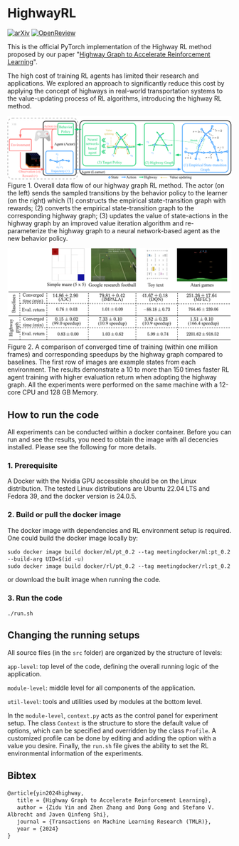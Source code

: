 # HighwayRL

[![arXiv](https://img.shields.io/badge/arXiv-2405.11727-b31b1b.svg)](https://arxiv.org/abs/2405.11727)
[![OpenReview](https://img.shields.io/badge/OpenReview-3mJZfL77WM-70160f.svg)](https://openreview.net/forum?id=3mJZfL77WM)


This is the official PyTorch implementation of the Highway RL method proposed by our paper "[Highway Graph to Accelerate Reinforcement Learning](https://openreview.net/forum?id=3mJZfL77WM)". 

The high cost of training RL agents has limited their research and applications.
We explored an approach to significantly reduce this cost by applying the concept of highways in real-world transportation systems to the value-updating process of RL algorithms, introducing the highway RL method.


![Alt text](docs/4_1.png)
Figure 1. Overall data flow of our highway graph RL method. The actor (on the left) sends the sampled transitions by the behavior policy to the learner (on the right) which (1) constructs the empirical state-transition graph with rewards; (2) converts the empirical state-transition graph to the corresponding highway graph; (3) updates the value of state-actions in the highway graph by an improved value iteration algorithm and re-parameterize the highway graph to a neural network-based agent as the new behavior policy.


![Alt text](docs/1_2.png)
Figure 2. A comparison of converged time of training (within one million frames) and corresponding speedups by the highway graph compared to baselines.
The first row of images are example states from each environment.
The results demonstrate a 10 to more than 150 times faster RL agent training with higher evaluation return when adopting the highway graph.
All the experiments were performed on the same machine with a 12-core CPU and 128 GB Memory.


## How to run the code

All experiments can be conducted within a docker container.
Before you can run and see the results, you need to obtain the image with all decencies installed.
Please see the following for more details.

### 1. Prerequisite
A Docker with the Nvidia GPU accessible should be on the Linux distribution. 
The tested Linux distributions are Ubuntu 22.04 LTS and Fedora 39, and the docker version is 24.0.5. 

### 2. Build or pull the docker image
The docker image with dependencies and RL environment setup is required.
One could build the docker image locally by:

    sudo docker image build docker/ml/pt_0.2 --tag meetingdocker/ml:pt_0.2 --build-arg UID=$(id -u)
    sudo docker image build docker/rl/pt_0.2 --tag meetingdocker/rl:pt_0.2

or download the built image when running the code.
 
### 3. Run the code

    ./run.sh

## Changing the running setups
All source files (in the `src` folder) are organized by the structure of levels:

`app-level`: top level of the code, defining the overall running logic of the application.

`module-level`: middle level for all components of the application.

`util-level`: tools and utilities used by modules at the bottom level.

In the `module-level`, `context.py` acts as the control panel for experiment setup.
The class `Context` is the structure to store the default value of options, which can be specified and overridden by the class `Profile`.
A customized profile can be done by editing and adding the option with a value you desire.
Finally, the `run.sh` file gives the ability to set the RL environmental information of the experiments.


## Bibtex
```
@article{yin2024highway,
   title = {Highway Graph to Accelerate Reinforcement Learning},
   author = {Zidu Yin and Zhen Zhang and Dong Gong and Stefano V. Albrecht and Javen Qinfeng Shi},
   journal = {Transactions on Machine Learning Research (TMLR)},
   year = {2024}
}
```
